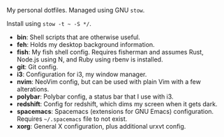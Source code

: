 My personal dotfiles. Managed using GNU `stow`. 

Install using `stow -t ~ -S */`.

- __bin__: Shell scripts that are otherwise useful.
- __feh__: Holds my desktop background information.
- __fish__: My fish shell config. Requires fisherman and assumes Rust, Node.js
  using N, and Ruby using rbenv is installed.
- __git__: Git config.
- __i3__: Configuration for i3, my window manager.
- __nvim__: NeoVim config, but can be used with plain Vim with a few
  alterations.
- __polybar__: Polybar config, a status bar that I use with i3.
- __redshift__: Config for redshift, which dims my screen when it gets dark.
- __spacemacs__: Spacemacs (extensions for GNU Emacs) configuration. Requires
  `~/.spacemacs` file to not exist.
- __xorg__: General X configuration, plus additional urxvt config.
